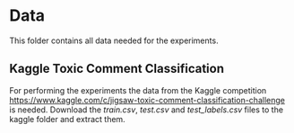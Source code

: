 # Data
This folder contains all data needed for the experiments.

## Kaggle Toxic Comment Classification
For performing the experiments the data from the Kaggle competition https://www.kaggle.com/c/jigsaw-toxic-comment-classification-challenge is needed.
Download the *train.csv*, *test.csv* and *test_labels.csv* files to the kaggle folder and extract them.